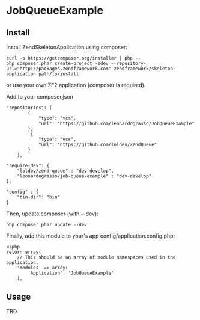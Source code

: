 JobQueueExample
===============


Install
-------------

Install ZendSkeletonApplication using composer:

	curl -s https://getcomposer.org/installer | php --
	php composer.phar create-project -sdev --repository-url="http://packages.zendframework.com" zendframework/skeleton-application path/to/install

or use your own ZF2 application (composer is required).

Add to your composer.json

    "repositories": [
	        {
	            "type": "vcs",
	            "url": "https://github.com/leonardograsso/JobQueueExample"
	        },
	         {
	            "type": "vcs",
	            "url": "https://github.com/loldev/ZendQueue"
	        }
	    ],

    "require-dev": {
    	"loldev/zend-queue" : "dev-develop",
    	"leonardograsso/job-queue-example" : "dev-develop"
    },

    "config" : {
    	"bin-dir": "bin"
    }

Then, update composer (with --dev):

	php composer.phar update --dev

Finally, add this module to your's app config/application.config.php:

	<?php
	return array(
	    // This should be an array of module namespaces used in the application.
	    'modules' => array(
	        'Application', 'JobQueueExample'
	    ),

Usage
-------------

TBD
